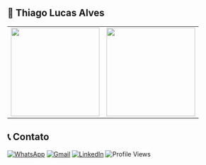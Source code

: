## 🚀 Thiago Lucas Alves


<table style="border: none; border-collapse: collapse;">
  <tr>
    <td style="border: none;">
      <img height="200" src="https://github-readme-stats.vercel.app/api?username=couvev&show_icons=true&theme=dark" />
    </td>
    <td style="border: none;">
      <img height="200" src="https://github-readme-stats.vercel.app/api/top-langs?username=couvev&theme=dark&size_weight=0.5&count_weight=0.5&layout=compact&langs_count=8&card_width=320" />
    </td>
  </tr>
</table>


## 📞 Contato 

[![WhatsApp](https://img.shields.io/badge/WhatsApp-25D366?style=for-the-badge&logo=whatsapp&logoColor=white)](https://wa.me/5561998604155)
[![Gmail](https://img.shields.io/badge/Gmail-D14836?style=for-the-badge&logo=gmail&logoColor=white)](mailto:thiagolcsalves@gmail.com)
[![LinkedIn](https://img.shields.io/badge/LinkedIn-0077B5?style=for-the-badge&logo=linkedin&logoColor=white)](https://www.linkedin.com/in/thiagolucasalves/)
![Profile Views](https://komarev.com/ghpvc/?username=couvev&style=for-the-badge&color=brightgreen)

